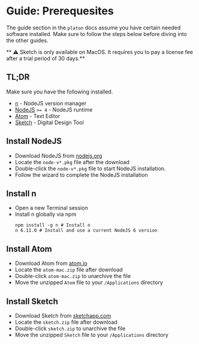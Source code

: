 # Guide: Prerequesites

The guide section in the `platon` docs assume you have certain needed software installed. Make sure to follow the steps below before diving into the other guides.

** :warning: Sketch is only available on MacOS. It requires you to pay a license fee after a trial period of 30 days.**

## TL;DR

Make sure you have the following installed.

* [n](https://github.com/tj/n) - NodeJS version manager
* [NodeJS](https://nodejs.org/en/) `>= 4` - NodeJS runtime
* [Atom](https://atom.io/) - Text Editor
* [Sketch](https://www.sketchapp.com/) - Digital Design Tool

## Install NodeJS

* Download NodeJS from [nodejs.org](https://nodejs.org/en/)
* Locate the `node-v*.pkg` file after the download
* Double-click the `node-v*.pkg` file to start NodeJS installation.
* Follow the wizard to complete the NodeJS installation

## Install n

* Open a new Terminal session
* Install n globally via npm
  ```shell
  npm install -g n # Install n
  n 6.11.0 # Install and use a current NodeJS 6 version
  ```

## Install Atom

* Download Atom from [atom.io](https://atom.io/)
* Locate the `atom-mac.zip` file after download
* Double-click `atom-mac.zip` to unarchive the file
* Move the unzipped `Atom` file to your `/Applications` directory

## Install Sketch

* Download Sketch from [sketchapp.com](https://www.sketchapp.com/)
* Locate the `sketch.zip` file after download
* Double-click `sketch.zip` to unarchive the file
* Move the unzipped `Sketch` file to your `/Applications` directory
